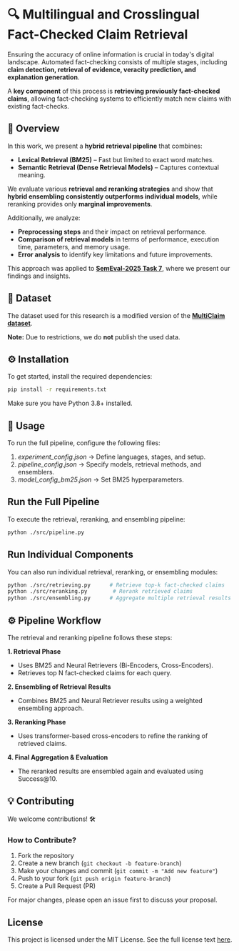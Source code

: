 # 🔍 Multilingual and Crosslingual Fact-Checked Claim Retrieval  

Ensuring the accuracy of online information is crucial in today's digital landscape. Automated fact-checking consists of multiple stages, including **claim detection, retrieval of evidence, veracity prediction, and explanation generation**.  

A **key component** of this process is **retrieving previously fact-checked claims**, allowing fact-checking systems to efficiently match new claims with existing fact-checks.  

## 🚀 Overview  
In this work, we present a **hybrid retrieval pipeline** that combines:  
- **Lexical Retrieval (BM25)** – Fast but limited to exact word matches.  
- **Semantic Retrieval (Dense Retrieval Models)** – Captures contextual meaning.  

We evaluate various **retrieval and reranking strategies** and show that **hybrid ensembling consistently outperforms individual models**, while reranking provides only **marginal improvements**.  

Additionally, we analyze:  
- **Preprocessing steps** and their impact on retrieval performance.  
- **Comparison of retrieval models** in terms of performance, execution time, parameters, and memory usage.  
- **Error analysis** to identify key limitations and future improvements.  

This approach was applied to **[SemEval-2025 Task 7](https://disai.eu/semeval-2025/)**, where we present our findings and insights.  

## 📂 Dataset  

The dataset used for this research is a modified version of the **[MultiClaim dataset](https://zenodo.org/records/7737983)**.  

**Note:** Due to restrictions, we do **not** publish the used data.


## ⚙️ Installation  

To get started, install the required dependencies:  

```bash
pip install -r requirements.txt
```
Make sure you have Python 3.8+ installed.

## 🚀 Usage
To run the full pipeline, configure the following files:

1. *experiment_config.json* → Define languages, stages, and setup.
2. *pipeline_config.json* → Specify models, retrieval methods, and ensemblers.
3. *model_config_bm25.json* → Set BM25 hyperparameters.

## Run the Full Pipeline
To execute the retrieval, reranking, and ensembling pipeline:

```bash
python ./src/pipeline.py
```
## Run Individual Components
You can also run individual retrieval, reranking, or ensembling modules:

```bash
python ./src/retrieving.py      # Retrieve top-k fact-checked claims  
python ./src/reranking.py        # Rerank retrieved claims  
python ./src/ensembling.py      # Aggregate multiple retrieval results  
```

## ⚙️ Pipeline Workflow
The retrieval and reranking pipeline follows these steps:

**1. Retrieval Phase**
- Uses BM25 and Neural Retrievers (Bi-Encoders, Cross-Encoders).
- Retrieves top N fact-checked claims for each query.

**2. Ensembling of Retrieval Results**
- Combines BM25 and Neural Retriever results using a weighted ensembling approach.

**3. Reranking Phase**
- Uses transformer-based cross-encoders to refine the ranking of retrieved claims.

**4. Final Aggregation & Evaluation**
- The reranked results are ensembled again and evaluated using Success@10.

## 💡 Contributing
We welcome contributions! 🛠

### How to Contribute?
1. Fork the repository
2. Create a new branch (```git checkout -b feature-branch```)
3. Make your changes and commit (```git commit -m "Add new feature"```)
4. Push to your fork (```git push origin feature-branch```)
5. Create a Pull Request (PR)

For major changes, please open an issue first to discuss your proposal.


## License
This project is licensed under the MIT License. See the full license text [here](https://choosealicense.com/licenses/mit/).
